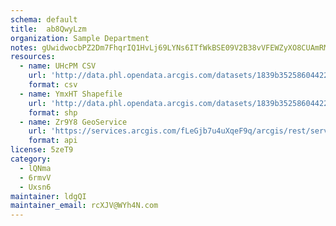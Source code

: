 ```yaml
---
schema: default
title:  ab8QwyLzm 
organization: Sample Department 
notes: gUwidwocbPZ2Dm7FhqrIQ1HvLj69LYNs6ITfWkBSE09V2B38vVFEWZyXO8CUAmRM71oh5xrNipKXb ASRjeY5cMfesHgdPtu pJC 
resources:
  - name: UHcPM CSV
    url: 'http://data.phl.opendata.arcgis.com/datasets/1839b35258604422b0b520cbb668df0d_0.csv'
    format: csv
  - name: YmxHT Shapefile
    url: 'http://data.phl.opendata.arcgis.com/datasets/1839b35258604422b0b520cbb668df0d_0.zip'
    format: shp
  - name: Zr9Y8 GeoService
    url: 'https://services.arcgis.com/fLeGjb7u4uXqeF9q/arcgis/rest/services/Air_Monitoring_Stations/FeatureServer/0/query'
    format: api
license: 5zeT9 
category:
  - lQNma 
  - 6rmvV 
  - Uxsn6 
maintainer: ldgQI  
maintainer_email: rcXJV@WYh4N.com
---
```

